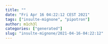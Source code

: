```yaml
---
title: ""
date: "Fri Apr 16 04:22:12 CEST 2021"
tags: ["insulte-mignone", "pipotron"]
author: m1ch3l
categories: ["generated"]
slug: "insulte-mignone/2021-04-16-04:22:12"
---
```



